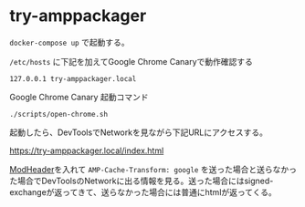 # try-amppackager

`docker-compose up` で起動する。

`/etc/hosts` に下記を加えてGoogle Chrome Canaryで動作確認する

```
127.0.0.1 try-amppackager.local
```

Google Chrome Canary 起動コマンド
```
./scripts/open-chrome.sh
```

起動したら、DevToolsでNetworkを見ながら下記URLにアクセスする。

https://try-amppackager.local/index.html

[ModHeader](https://chrome.google.com/webstore/detail/modheader/idgpnmonknjnojddfkpgkljpfnnfcklj)を入れて `AMP-Cache-Transform: google` を送った場合と送らなかった場合でDevToolsのNetworkに出る情報を見る。送った場合にはsigned-exchangeが返ってきて、送らなかった場合には普通にhtmlが返ってくる。

